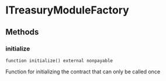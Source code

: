 # ITreasuryModuleFactory









## Methods

### initialize

```solidity
function initialize() external nonpayable
```

Function for initializing the contract that can only be called once







